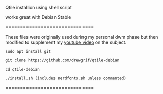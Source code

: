 Qtile installion using shell script

works great with Debian Stable


==============================

These files were originally used during my personal dwm phase but then modified to supplement my [youtube video](https://youtu.be/ksz-PPKPnz0) on the subject.

```
sudo apt install git

git clone https://github.com/drewgrif/qtile-debian

cd qtile-debian

./install.sh (includes nerdfonts.sh unless commented)
```

==============================


